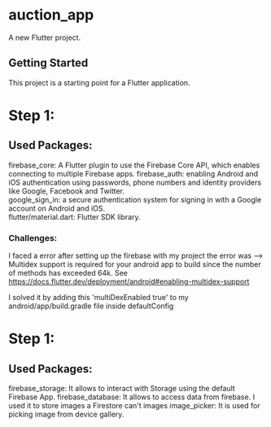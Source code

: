 # auction_app

A new Flutter project.

## Getting Started

This project is a starting point for a Flutter application.

# Step 1:
## Used Packages:

firebase_core: A Flutter plugin to use the Firebase Core API, which enables connecting to multiple Firebase apps.
firebase_auth: enabling Android and iOS authentication using passwords, phone numbers and identity providers like Google, Facebook and Twitter.  
google_sign_in: a secure authentication system for signing in with a Google account on Android and iOS.  
flutter/material.dart: Flutter SDK library.  

### Challenges:
I faced a error after setting up the firebase with my project the error was -->  Multidex support is required for your android app to build since the number of methods has exceeded 64k. See https://docs.flutter.dev/deployment/android#enabling-multidex-support 

I solved it by adding this 'multiDexEnabled true' to my android/app/build.gradle file inside defaultConfig  


# Step 1:
## Used Packages:

firebase_storage: It allows to interact with Storage using the default Firebase App.
firebase_database: It allows to access data from firebase. I used it to store images a Firestore can't images
image_picker: It is used for picking image from device gallery.